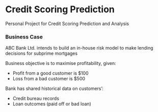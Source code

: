 # Credit Scoring Prediction
Personal Project for Credit Scoring Prediction and Analysis

### Business Case

ABC Bank Ltd. intends to build an in-house risk model to make lending decisions for subprime mortgages

Business objective is to maximise profitability, given:
* Profit from a good customer is $100
* Loss from a bad customer is $500

Bank has shared historical data on customers’:
* Credit bureau records
* Loan outcomes (paid off or bad loan)
